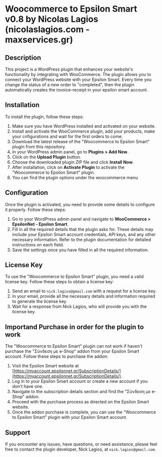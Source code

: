 # Woocommerce to Epsilon Smart v0.8 by Nicolas Lagios (nicolaslagios.com - maxservices.gr)

## Description

This project is a WordPress plugin that enhances your website's functionality by integrating with WooCommerce. The plugin allows you to connect your WordPress website with your Epsilon Smart. Every time you change the status of a new order to "completed", then the plugin automatically creates the invoice-receipt in your epsilon smart account.

## Installation

To install the plugin, follow these steps:

1. Make sure you have WordPress installed and activated on your website.
2. Install and activate the WooCommerce plugin, add your products, make your cnfigurations and wait for the first orders to come.
3. Download the latest release of the "Woocommerce to Epsilon Smart" plugin from this repository.
4. In your WordPress admin panel, go to **Plugins > Add New**.
5. Click on the **Upload Plugin** button.
6. Choose the downloaded plugin ZIP file and click **Install Now**.
7. After installation, click on **Activate Plugin** to activate the "Woocommerce to Epsilon Smart" plugin.
8. You can find the plugin options under the woocommerce menu

## Configuration

Once the plugin is activated, you need to provide some details to configure it properly. Follow these steps:

1. Go to your WordPress admin panel and navigate to **WooCommerce > EpsilonNet - Epsilon Smart**.
2. Fill in all the required details that the plugin asks for. These details may include your Epsilon Smart account credentials, API keys, and any other necessary information. Refer to the plugin documentation for detailed instructions on each field.
3. Save the settings once you have filled in all the required information.

## License Key

To use the "Woocommerce to Epsilon Smart" plugin, you need a valid license key. Follow these steps to obtain a license key:

1. Send an email to `nick.lagios@gmail.com` with a request for a license key.
2. In your email, provide all the necessary details and information required to generate the license key.
3. Wait for a response from Nick Lagios, who will provide you with the license key.

## Importand Purchase in order for the plugin to work

The "Woocommerce to Epsilon Smart" plugin can not work if haven't purchase the "Σύνδεση με e-Shop" addon from your Epsilon Smart account. Follow these steps to purchase the addon:

1. Visit the Epsilon Smart website at [https://myaccount.epsilonnet.gr/SubscriptionDetails/](https://myaccount.epsilonnet.gr/SubscriptionDetails/).
2. Log in to your Epsilon Smart account or create a new account if you don't have one.
3. Navigate to the subscription details section and find the "Σύνδεση με e-Shop" addon.
4. Proceed with the purchase process as directed on the Epsilon Smart website.
5. Once the addon purchase is complete, you can use the "Woocommerce to Epsilon Smart" plugin with your Epsilon Smart account.

## Support

If you encounter any issues, have questions, or need assistance, please feel free to contact the plugin developer, Nick Lagios, at `nick.lagios@gmail.com`.
